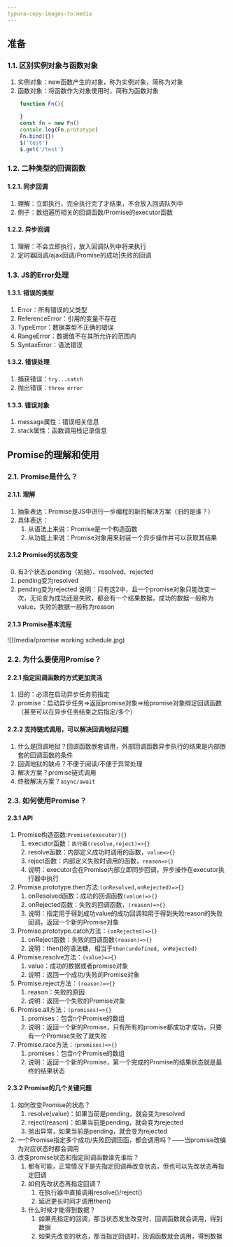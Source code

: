 ```yaml
---
typora-copy-images-to:media
---
```

## 准备
### 1.1. 区别实例对象与函数对象
1. 实例对象：new函数产生的对象，称为实例对象，简称为对象
2. 函数对象：将函数作为对象使用时，简称为函数对象
```javascript
    function Fn(){

    }
    const fn = new Fn()
    console.log(Fn.prototype)
    Fn.bind({})
    $('test')
    $.get('/test')
```
### 1.2. 二种类型的回调函数
#### 1.2.1. 同步回调
1. 理解：立即执行，完全执行完了才结束，不会放入回调队列中
2. 例子：数组遍历相关的回调函数/Promise的executor函数
#### 1.2.2. 异步回调
1. 理解：不会立即执行，放入回调队列中将来执行
2. 定时器回调/ajax回调/Promise的成功|失败的回调

### 1.3. JS的Error处理
#### 1.3.1. 错误的类型
1. Error：所有错误的父类型
2. ReferenceError：引用的变量不存在
3. TypeError：数据类型不正确的错误
4. RangeError：数据值不在其所允许的范围内
5. SyntaxError：语法错误
#### 1.3.2. 错误处理
1. 捕获错误：```try...catch```
2. 抛出错误：```throw error```
#### 1.3.3. 错误对象
1. message属性：错误相关信息
2. stack属性：函数调用栈记录信息

## Promise的理解和使用
### 2.1. Promise是什么？
#### 2.1.1. 理解
1. 抽象表达：Promise是JS中进行一步编程的新的解决方案（旧的是谁？）
2. 具体表达：
   1. 从语法上来说：Promise是一个构造函数
   2. 从功能上来说：Promise对象用来封装一个异步操作并可以获取其结果
#### 2.1.2 Promise的状态改变
0. 有3个状态:pending（初始）、resolved、rejected
1. pending变为resolved
2. pending变为rejected
说明：只有这2中，且一个promise对象只能改变一次，无论变为成功还是失败，都会有一个结果数据，成功的数据一般称为value，失败的数据一般称为reason
#### 2.1.3 Promise基本流程
![](media/promise working schedule.jpg)

### 2.2. 为什么要使用Promise？
#### 2.2.1 指定回调函数的方式更加灵活
1. 旧的：必须在启动异步任务前指定
2. promise：启动异步任务=>返回promise对象=>给promise对象绑定回调函数（甚至可以在异步任务结束之后指定/多个）
#### 2.2.2 支持链式调用，可以解决回调地狱问题
1. 什么是回调地狱？回调函数嵌套调用，外部回调函数异步执行的结果是内部嵌套的回调函数的条件
2. 回调地狱的缺点？不便于阅读/不便于异常处理
3. 解决方案？promise链式调用
4. 终极解决方案？```async/await```

### 2.3. 如何使用Promise？
#### 2.3.1 API
1. Promise构造函数:```Promise(executor){}```
   1. executor函数：```执行器(resolve,reject)=>{} ```
   2. resolve函数：内部定义成功时调用的函数，```value=>{}```
   3. reject函数：内部定义失败时调用的函数，```reason=>{}```
   4. 说明：executor会在Promise内部立即同步回调，异步操作在executor执行器中执行
2. Promise.prototype.then方法:```(onResolved,onRejected)=>{}```
   1. onResolved函数：成功的回调函数```(value)=>{} ```
   2. onRejected函数：失败的回调函数，```(reason)=>{}```
   3. 说明：指定用于得到成功value的成功回调和用于得到失败reason的失败回调，返回一个新的Promise对象
3. Promise.prototype.catch方法：```(onRejected)=>{}```
   1. onReject函数：失败的回调函数```(reason)=>{}```
   2. 说明：then()的语法糖，相当于```then(undefined, onRejected)```
4. Promise.resolve方法：```(value)=>{}```
   1. value：成功的数据或者promise对象
   2. 说明：返回一个成功/失败的Promise对象
5. Promise.reject方法：```(reason)=>{}```
   1. reason：失败的原因
   2. 说明：返回一个失败的Promise对象
6. Promise.all方法：```(promises)=>{}```
   1. promises：包含n个Promise的数组
   2. 说明：返回一个新的Promise，只有所有的promise都成功才成功，只要有一个Promise失败了就失败
7. Promise.race方法：```（promises)=>{}```
   1. promises：包含n个Promise的数组
   2. 说明：返回一个新的Promise，第一个完成的Promise的结果状态就是最终的结果状态

#### 2.3.2 Promise的几个关键问题
1. 如何改变Promise的状态？
   1. resolve(value)：如果当前是pending，就会变为resolved
   2. reject(reason)：如果当前是pending，就会变为rejected
   3. 抛出异常，如果当前是pending，就会变为rejected
2. 一个Promise指定多个成功/失败回调回函，都会调用吗？——当promise改编为对应状态时都会调用
3. 改变promise状态和指定回调函数谁先谁后？
   1. 都有可能，正常情况下是先指定回调再改变状态，但也可以先改状态再指定回调
   2. 如何先改状态再指定回调？
      1. 在执行器中直接调用resolve()/reject()
      2. 延迟更长时间才调用then()
   3. 什么时候才能得到数据？
      1. 如果先指定的回调，那当状态发生改变时，回调函数就会调用，得到数据
      2. 如果先改变的状态，那当指定回调时，回调函数就会调用，得到数据
